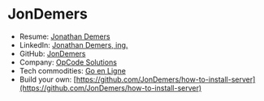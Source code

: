 # JonDemers

- Resume: [Jonathan Demers](https://jondemers.github.io/jonathan-demers/Jonathan-Demers-Resume.html)
- LinkedIn: [Jonathan Demers, ing.](https://www.linkedin.com/in/jonathan-demers-ing)
- GitHub: [JonDemers](https://github.com/JonDemers)
- Company: [OpCode Solutions](https://opcodesolutions.com/)
- Tech commodities: [Go en Ligne](https://goenligne.ca/)
- Build your own: [https://github.com/JonDemers/how-to-install-server](https://github.com/JonDemers/how-to-install-server)
